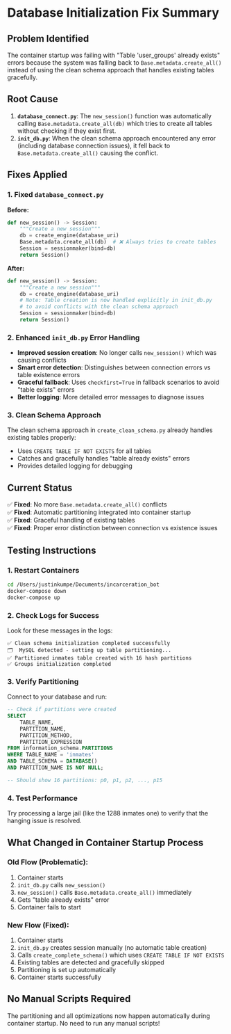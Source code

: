# Database Initialization Fix Summary

## Problem Identified
The container startup was failing with "Table 'user_groups' already exists" errors because the system was falling back to `Base.metadata.create_all()` instead of using the clean schema approach that handles existing tables gracefully.

## Root Cause
1. **`database_connect.py`**: The `new_session()` function was automatically calling `Base.metadata.create_all(db)` which tries to create all tables without checking if they exist first.
2. **`init_db.py`**: When the clean schema approach encountered any error (including database connection issues), it fell back to `Base.metadata.create_all()` causing the conflict.

## Fixes Applied

### 1. Fixed `database_connect.py`
**Before:**
```python
def new_session() -> Session:
    """Create a new session"""
    db = create_engine(database_uri)
    Base.metadata.create_all(db)  # ❌ Always tries to create tables
    Session = sessionmaker(bind=db)
    return Session()
```

**After:**
```python
def new_session() -> Session:
    """Create a new session"""
    db = create_engine(database_uri)
    # Note: Table creation is now handled explicitly in init_db.py
    # to avoid conflicts with the clean schema approach
    Session = sessionmaker(bind=db)
    return Session()
```

### 2. Enhanced `init_db.py` Error Handling
- **Improved session creation**: No longer calls `new_session()` which was causing conflicts
- **Smart error detection**: Distinguishes between connection errors vs table existence errors
- **Graceful fallback**: Uses `checkfirst=True` in fallback scenarios to avoid "table exists" errors
- **Better logging**: More detailed error messages to diagnose issues

### 3. Clean Schema Approach
The clean schema approach in `create_clean_schema.py` already handles existing tables properly:
- Uses `CREATE TABLE IF NOT EXISTS` for all tables
- Catches and gracefully handles "table already exists" errors
- Provides detailed logging for debugging

## Current Status
✅ **Fixed**: No more `Base.metadata.create_all()` conflicts  
✅ **Fixed**: Automatic partitioning integrated into container startup  
✅ **Fixed**: Graceful handling of existing tables  
✅ **Fixed**: Proper error distinction between connection vs existence issues  

## Testing Instructions

### 1. Restart Containers
```bash
cd /Users/justinkumpe/Documents/incarceration_bot
docker-compose down
docker-compose up
```

### 2. Check Logs for Success
Look for these messages in the logs:
```
✅ Clean schema initialization completed successfully
🗂️  MySQL detected - setting up table partitioning...
✅ Partitioned inmates table created with 16 hash partitions
✅ Groups initialization completed
```

### 3. Verify Partitioning
Connect to your database and run:
```sql
-- Check if partitions were created
SELECT 
    TABLE_NAME,
    PARTITION_NAME,
    PARTITION_METHOD,
    PARTITION_EXPRESSION
FROM information_schema.PARTITIONS 
WHERE TABLE_NAME = 'inmates' 
AND TABLE_SCHEMA = DATABASE()
AND PARTITION_NAME IS NOT NULL;

-- Should show 16 partitions: p0, p1, p2, ..., p15
```

### 4. Test Performance
Try processing a large jail (like the 1288 inmates one) to verify that the hanging issue is resolved.

## What Changed in Container Startup Process

### Old Flow (Problematic):
1. Container starts
2. `init_db.py` calls `new_session()`
3. `new_session()` calls `Base.metadata.create_all()` immediately
4. Gets "table already exists" error
5. Container fails to start

### New Flow (Fixed):
1. Container starts
2. `init_db.py` creates session manually (no automatic table creation)
3. Calls `create_complete_schema()` which uses `CREATE TABLE IF NOT EXISTS`
4. Existing tables are detected and gracefully skipped
5. Partitioning is set up automatically
6. Container starts successfully

## No Manual Scripts Required
The partitioning and all optimizations now happen automatically during container startup. No need to run any manual scripts!
